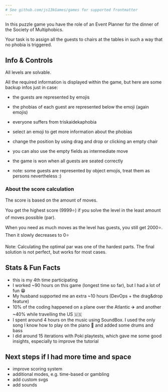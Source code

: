 ```yaml
---
# See github.com/js13kGames/games for supported frontmatter
---
```

In this puzzle game you have the role of an Event Planner for the dinner of the Society of Multiphobics. 

Your task is to assign all the guests to chairs at the tables in such a way that no phobia is triggered.

## Info & Controls
All levels are solvable.

All the required information is displayed within the game, but here are some backup infos just in case:
- the guests are represented by emojis
- the phobias of each guest are represented below the emoji (again emojis) 
- everyone suffers from triskaidekaphobia
- select an emoji to get more information about the phobias
- change the position by using drag and drop or clicking an empty chair
- you can also use the empty fields as intermediate move
- the game is won when all guests are seated correctly

- note: some guests are represented by object emojis, treat them as persons nevertheless :)

### About the score calculation
The score is based on the amount of moves. 

You get the highest score (9999⭐️) if you solve the level in the least amount of moves possible (par).

When you need as much moves as the level has guests, you still get 2000⭐️. Then it slowly decreases to 0⭐️

Note: Calculating the optimal par was one of the hardest parts. The final solution is not perfect, but works for most cases.

## Stats & Fun Facts
- this is my 4th time participating
- I worked ~90 hours on this game (longest time so far), but I had a lot of fun 😁
- My husband supported me an extra ~10 hours (DevOps + the drag&drop feature)
- 10% of the coding happened on a plane over the Atlantic ✈️ and another ~40% while travelling the US 🇺🇸 
- I spent around 4 hours on the music using SoundBox. I used the only song I know how to play on the piano 🎹 and added some drums and bass
- I did around 15 iterations with Poki playtests, which gave me some good insights, especially to improve the tutorial

## Next steps if I had more time and space
- improve scoring system
- additional modes, e.g. time-based or gambling
- add custom svgs
- add sounds

